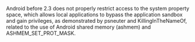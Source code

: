 Android before 2.3 does not properly restrict access to the system property space, which allows local applications to bypass the application sandbox and gain privileges, as demonstrated by psneuter and KillingInTheNameOf, related to the use of Android shared memory (ashmem) and ASHMEM_SET_PROT_MASK.
